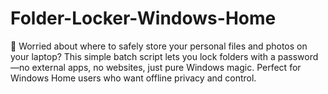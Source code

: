 # Folder-Locker-Windows-Home
🔐 Worried about where to safely store your personal files and photos on your laptop? This simple batch script lets you lock folders with a password—no external apps, no websites, just pure Windows magic. Perfect for Windows Home users who want offline privacy and control.
